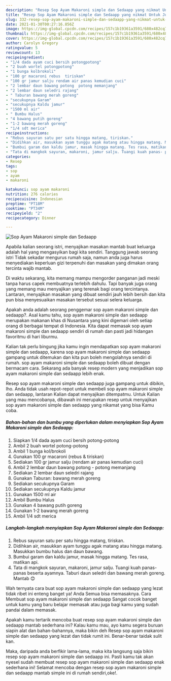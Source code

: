 ```yaml
---
description: "Resep Sop Ayam Makaroni simple dan Sedaapp yang nikmat Untuk Jualan"
title: "Resep Sop Ayam Makaroni simple dan Sedaapp yang nikmat Untuk Jualan"
slug: 332-resep-sop-ayam-makaroni-simple-dan-sedaapp-yang-nikmat-untuk-jualan
date: 2021-01-30T00:27:16.856Z
image: https://img-global.cpcdn.com/recipes/157c1b19361a3591/680x482cq70/sop-ayam-makaroni-simple-dan-sedaapp-foto-resep-utama.jpg
thumbnail: https://img-global.cpcdn.com/recipes/157c1b19361a3591/680x482cq70/sop-ayam-makaroni-simple-dan-sedaapp-foto-resep-utama.jpg
cover: https://img-global.cpcdn.com/recipes/157c1b19361a3591/680x482cq70/sop-ayam-makaroni-simple-dan-sedaapp-foto-resep-utama.jpg
author: Carolyn Gregory
ratingvalue: 5
reviewcount: 13
recipeingredient:
- "1/4 dada ayam cuci bersih potongpotong"
- "2 buah wortel potongpotong"
- "1 bunga kolbrokoli"
- "100 gr macaroni rebus  tiriskan"
- "100 gr jamur salju rendam air panas kemudian cuci"
- "2 lembar daun bawang potong  potong memanjang"
- "2 lembar daun seledri rajang"
- " Taburan bawang merah goreng"
- "secukupnya Garam"
- "secukupnya Kaldu jamur"
- "1500 ml air"
- " Bumbu Halus"
- "4 bawang putih goreng"
- "1-2 bawang merah goreng"
- "1/4 sdt merica"
recipeinstructions:
- "Rebus sayuran satu per satu hingga matang, tiriskan."
- "Didihkan air, masukkan ayam tunggu agak matang atau hingga matang. Masukkan bumbu halus dan daun bawang."
- "Bumbui garam dan kaldu jamur, masak hingga matang. Tes rasa, matikan api."
- "Tata di mangkok sayuran, makaroni, jamur salju. Tuangi kuah panas- panas beserta ayamnya. Taburi daun seledri dan bawang merah goreng. Mantab 😊"
categories:
- Resep
tags:
- sop
- ayam
- makaroni

katakunci: sop ayam makaroni 
nutrition: 276 calories
recipecuisine: Indonesian
preptime: "PT18M"
cooktime: "PT34M"
recipeyield: "2"
recipecategory: Dinner

---
```



![Sop Ayam Makaroni simple dan Sedaapp](https://img-global.cpcdn.com/recipes/157c1b19361a3591/680x482cq70/sop-ayam-makaroni-simple-dan-sedaapp-foto-resep-utama.jpg)

Apabila kalian seorang istri, menyajikan masakan mantab buat keluarga adalah hal yang mengasyikan bagi kita sendiri. Tanggung jawab seorang istri Tidak sekadar mengurus rumah saja, namun anda juga harus menyediakan keperluan gizi terpenuhi dan masakan yang dimakan orang tercinta wajib mantab.

Di waktu  sekarang, kita memang mampu mengorder panganan jadi meski tanpa harus capek membuatnya terlebih dahulu. Tapi banyak juga orang yang memang mau menyajikan yang terenak bagi orang tercintanya. Lantaran, menyajikan masakan yang dibuat sendiri jauh lebih bersih dan kita pun bisa menyesuaikan masakan tersebut sesuai selera keluarga. 



Apakah anda adalah seorang penggemar sop ayam makaroni simple dan sedaapp?. Asal kamu tahu, sop ayam makaroni simple dan sedaapp merupakan makanan khas di Nusantara yang kini digemari oleh setiap orang di berbagai tempat di Indonesia. Kita dapat memasak sop ayam makaroni simple dan sedaapp sendiri di rumah dan pasti jadi hidangan favoritmu di hari liburmu.

Kalian tak perlu bingung jika kamu ingin mendapatkan sop ayam makaroni simple dan sedaapp, karena sop ayam makaroni simple dan sedaapp gampang untuk ditemukan dan kita pun boleh mengolahnya sendiri di rumah. sop ayam makaroni simple dan sedaapp boleh dibuat dengan bermacam cara. Sekarang ada banyak resep modern yang menjadikan sop ayam makaroni simple dan sedaapp lebih enak.

Resep sop ayam makaroni simple dan sedaapp juga gampang untuk dibikin, lho. Anda tidak usah repot-repot untuk membeli sop ayam makaroni simple dan sedaapp, lantaran Kalian dapat menyajikan ditempatmu. Untuk Kalian yang mau mencobanya, dibawah ini merupakan resep untuk menyajikan sop ayam makaroni simple dan sedaapp yang nikamat yang bisa Kamu coba.

<!--inarticleads1-->

##### Bahan-bahan dan bumbu yang diperlukan dalam menyiapkan Sop Ayam Makaroni simple dan Sedaapp:

1. Siapkan 1/4 dada ayam cuci bersih potong-potong
1. Ambil 2 buah wortel potong-potong
1. Ambil 1 bunga kol/brokoli
1. Gunakan 100 gr macaroni (rebus &amp; tiriskan)
1. Sediakan 100 gr jamur salju (rendam air panas kemudian cuci)
1. Ambil 2 lembar daun bawang potong - potong memanjang
1. Sediakan 2 lembar daun seledri rajang
1. Gunakan  Taburan: bawang merah goreng
1. Sediakan secukupnya Garam
1. Sediakan secukupnya Kaldu jamur
1. Gunakan 1500 ml air
1. Ambil  Bumbu Halus
1. Gunakan 4 bawang putih goreng
1. Gunakan 1-2 bawang merah goreng
1. Ambil 1/4 sdt merica




<!--inarticleads2-->

##### Langkah-langkah menyiapkan Sop Ayam Makaroni simple dan Sedaapp:

1. Rebus sayuran satu per satu hingga matang, tiriskan.
1. Didihkan air, masukkan ayam tunggu agak matang atau hingga matang. Masukkan bumbu halus dan daun bawang.
1. Bumbui garam dan kaldu jamur, masak hingga matang. Tes rasa, matikan api.
1. Tata di mangkok sayuran, makaroni, jamur salju. Tuangi kuah panas- panas beserta ayamnya. Taburi daun seledri dan bawang merah goreng. Mantab 😊




Wah ternyata cara buat sop ayam makaroni simple dan sedaapp yang lezat tidak ribet ini enteng banget ya! Anda Semua bisa memasaknya. Cara Membuat sop ayam makaroni simple dan sedaapp Sangat cocok banget untuk kamu yang baru belajar memasak atau juga bagi kamu yang sudah pandai dalam memasak.

Apakah kamu tertarik mencoba buat resep sop ayam makaroni simple dan sedaapp mantab sederhana ini? Kalau kamu mau, ayo kamu segera buruan siapin alat dan bahan-bahannya, maka bikin deh Resep sop ayam makaroni simple dan sedaapp yang lezat dan tidak rumit ini. Benar-benar taidak sulit kan. 

Maka, daripada anda berfikir lama-lama, maka kita langsung saja bikin resep sop ayam makaroni simple dan sedaapp ini. Pasti kamu tak akan nyesel sudah membuat resep sop ayam makaroni simple dan sedaapp enak sederhana ini! Selamat mencoba dengan resep sop ayam makaroni simple dan sedaapp mantab simple ini di rumah sendiri,oke!.

